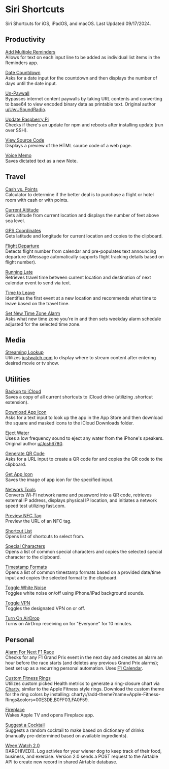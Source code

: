 # Siri Shortcuts
Siri Shortcuts for iOS, iPadOS, and macOS. 
Last Updated 09/17/2024.

## Productivity
[Add Multiple Reminders](https://github.com/calikasten/siri-shortcuts/blob/main/Add%20Multiple%20Reminders.shortcut) <br>
Allows for text on each input line to be added as individual list items in the Reminders app.

[Date Countdown](https://github.com/calikasten/siri-shortcuts/blob/main/Date%20Countdown.shortcut) <br>
Asks for a date input for the countdown and then displays the number of days until the date input.

[Un-Paywall](https://github.com/calikasten/siri-shortcuts/blob/main/Un-Paywall.shortcut) <br>
Bypasses internet content paywalls by taking URL contents and converting to base64 to view encoded binary data as printable text. Original author [u/UwUSoundRadio](https://www.reddit.com/r/shortcuts/comments/da5jw7/paywall_bypass/).

[Update Raspberry Pi](https://github.com/calikasten/siri-shortcuts/blob/main/Update%20Raspberry%20Pi.shortcut) <br>
Checks if there's an update for npm and reboots after installing update (run over SSH).

[View Source Code](https://www.icloud.com/shortcuts/08a196774173491ab39ba3413db4a0dc) <br>
Displays a preview of the HTML source code of a web page.

[Voice Memo](https://github.com/calikasten/siri-shortcuts/blob/main/Voice%20Memo.shortcut) <br>
Saves dictated text as a new Note.

## Travel
[Cash vs. Points](https://github.com/calikasten/siri-shortcuts/blob/main/Cash%20vs.%20Points.shortcut) <br>
Calculator to determine if the better deal is to purchase a flight or hotel room with cash or with points.

[Current Altitude](https://github.com/calikasten/siri-shortcuts/blob/main/Current%20Altitude.shortcut) <br>
Gets altitude from current location and displays the number of feet above sea level.

[GPS Coordinates](https://github.com/calikasten/siri-shortcuts/blob/main/GPS%20Coordinates.shortcut) <br>
Gets latitude and longitude for current location and copies to the clipboard.

[Flight Departure](https://github.com/calikasten/siri-shortcuts/blob/main/Flight%20Departure.shortcut) <br>
Detects flight number from calendar and pre-populates text announcing departure (iMessage automatically supports flight tracking details based on flight number).

[Running Late](https://github.com/calikasten/siri-shortcuts/blob/main/Running%20Late.shortcut) <br>
Retrieves travel time between current location and destination of next calendar event to send via text.

[Time to Leave](https://github.com/calikasten/siri-shortcuts/blob/main/Time%20To%20Leave.shortcut) <br>
Identifies the first event at a new location and recommends what time to leave based on the travel time.

[Set New Time Zone Alarm](https://github.com/calikasten/siri-shortcuts/blob/main/Set%20New%20Time%20Zone%20Alarm.shortcut) <br>
Asks what new time zone you're in and then sets weekday alarm schedule adjusted for the selected time zone.

## Media
[Streaming Lookup](https://github.com/calikasten/siri-shortcuts/blob/main/Streaming%20Lookup.shortcut) <br>
Utilizes [justwatch.com](justwatch.com) to display where to stream content after entering desired movie or tv show.

## Utilities
[Backup to iCloud](https://github.com/calikasten/siri-shortcuts/blob/main/Backup%20To%20iCloud.shortcut) <br>
Saves a copy of all current shortcuts to iCloud drive (utilizing .shortcut extension).

[Download App Icon](https://github.com/calikasten/siri-shortcuts/blob/main/Download%20App%20Icon.shortcut) <br>
Asks for a text input to look up the app in the App Store and then download the square and masked icons to the iCloud Downloads folder.

[Eject Water](https://github.com/calikasten/siri-shortcuts/blob/main/Eject%20Water.shortcut) <br>
Uses a low frequency sound to eject any water from the iPhone's speakers. Original author [u/Josh6780](https://www.reddit.com/r/shortcuts/comments/9s6bng/eject_water_from_your_device_like_an_apple_watch/).

[Generate QR Code](https://github.com/calikasten/siri-shortcuts/blob/main/Generate%20QR%20Code.shortcut) <br>
Asks for a URL input to create a QR code for and copies the QR code to the clipboard.

[Get App Icon](https://github.com/calikasten/siri-shortcuts/blob/main/Get%20App%20Icon.shortcut) <br>
Saves the image of app icon for the specified input.

[Network Tools](https://github.com/calikasten/siri-shortcuts/blob/main/Network%20Tools.shortcut) <br>
Converts Wi-Fi network name and password into a QR code, retrieves external IP address, displays physical IP location, and initiates a network speed test utilizing fast.com.

[Preview NFC Tag](https://github.com/calikasten/siri-shortcuts/blob/main/Preview%20NFC%20Tag.shortcut) <br>
Preview the URL of an NFC tag.

[Shortcut List](https://github.com/calikasten/siri-shortcuts/blob/main/Shortcut%20List.shortcut) <br>
Opens list of shortcuts to select from.

[Special Characters](https://github.com/calikasten/siri-shortcuts/blob/main/Special%20Characters.shortcut) <br>
Opens a list of common special characters and copies the selected special character to the clipboard.

[Timestamp Formats](https://github.com/calikasten/siri-shortcuts/blob/main/Timestamp%20Formats.shortcut) <br>
Opens a list of common timestamp formats based on a provided date/time input and copies the selected format to the clipboard.

[Toggle White Noise](https://github.com/calikasten/siri-shortcuts/blob/main/Toggle%20White%20Noise.shortcut) <br>
Toggles white noise on/off using iPhone/iPad background sounds.

[Toggle VPN](https://github.com/calikasten/siri-shortcuts/blob/main/Toggle%20VPN.shortcut) <br>
Toggles the designated VPN on or off. 

[Turn On AirDrop](https://github.com/calikasten/siri-shortcuts/blob/main/Turn%20On%20AirDrop.shortcut) <br>
Turns on AirDrop receiving on for "Everyone" for 10 minutes.

## Personal
[Alarm For Next F1 Race](https://github.com/calikasten/siri-shortcuts/blob/main/Alarm%20For%20Next%20F1%20Race.shortcut) <br>
Checks for any F1 Grand Prix event in the next day and creates an alarm an hour before the race starts (and deletes any previous Grand Prix alarms); best set up as a recurring personal automation. Uses [F1 Calendar](https://f1calendar.com/).

[Custom Fitness Rings](https://github.com/calikasten/siri-shortcuts/blob/main/Custom%20Fitness%20Rings.shortcut) <br>
Utilizes custom picked Health metrics to generate a ring-closure chart via [Charty](https://chartyios.app/), similar to the Apple Fitness style rings. Download the custom theme for the ring colors by installing: charty://add-theme?name=Apple-Fitness-Rings&colors=00E3DE,B0FF03,FA0F59.

[Fireplace](https://github.com/calikasten/siri-shortcuts/blob/main/Fireplace.shortcut) <br>
Wakes Apple TV and opens Fireplace app. 

[Suggest a Cocktail](https://github.com/calikasten/siri-shortcuts/blob/main/Suggest%20a%20Cocktail.shortcut) <br>
Suggests a random cocktail to make based on dictionary of drinks (manually pre-determined based on available ingredients).

[Ween Watch 2.0](https://github.com/calikasten/siri-shortcuts/blob/main/Ween%20Watch%202.0.shortcut) <br>
[[ARCHIVED]]. Log activies for your wiener dog to keep track of their food, business, and exercise. Version 2.0 sends a POST request to the Airtable API to create new record in shared Airtable database.

